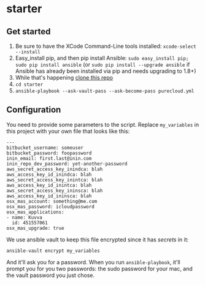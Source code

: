 starter
=======
## Get started



1. Be sure to have the XCode Command-Line tools installed: `xcode-select --install`
2. Easy_install pip, and then pip install Ansible: `sudo easy_install pip; sudo pip install ansible` (or `sudo pip install --upgrade ansible` if Ansible has already been installed via pip and needs upgrading to 1.8+)
3. While that's happening [clone this repo](https://github.com/dysmento/starter.git) 
4. `cd starter`
5. `ansible-playbook --ask-vault-pass --ask-become-pass purecloud.yml`

## Configuration
You need to provide some parameters to the script. Replace `my_variables` in this project with your own file that looks like this:
```
---
bitbucket_username: someuser 
bitbucket_password: foopassword
inin_email: first.last@inin.com
inin_repo_dev_password: yet-another-password 
aws_secret_access_key_inindca: blah 
aws_access_key_id_inindca: blah
aws_secret_access_key_inintca: blah
aws_access_key_id_inintca: blah
aws_secret_access_key_ininsca: blah
aws_access_key_id_ininsca: blah
osx_mas_account: something@me.com
osx_mas_password: icloudpassword 
osx_mas_applications:
- name: Kuvva
  id: 451557061
osx_mas_upgrade: true
```
We use ansible vault to keep this file encrypted since it has _secrets_ in it:

    ansible-vault encrypt my_variables

And it'll ask you for a password. When you run `ansible-playbook`, it'll prompt you for you two passwords: the sudo password for your mac, and the vault password you just chose.

